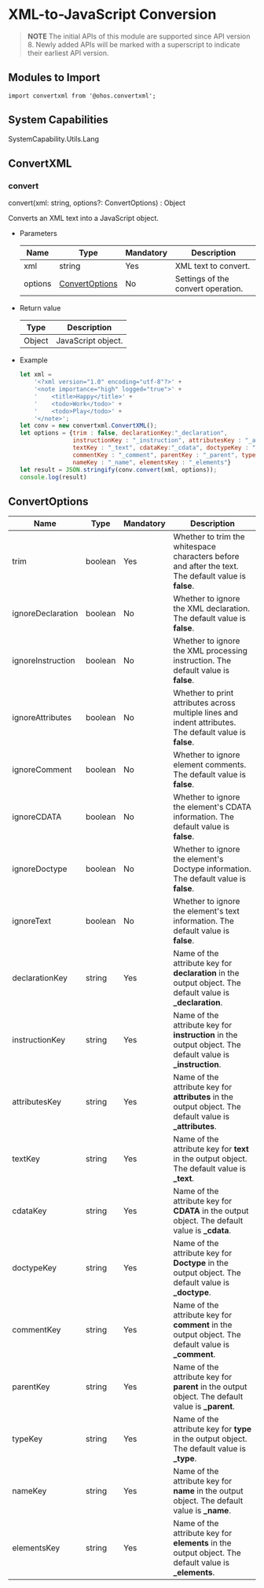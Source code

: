 # XML-to-JavaScript Conversion

> **NOTE**
> The initial APIs of this module are supported since API version 8. Newly added APIs will be marked with a superscript to indicate their earliest API version.


## Modules to Import

```
import convertxml from '@ohos.convertxml';
```

## System Capabilities

SystemCapability.Utils.Lang

## ConvertXML


### convert

convert(xml: string, options?: ConvertOptions) : Object

Converts an XML text into a JavaScript object.


- Parameters

  | Name| Type| Mandatory| Description|
  | ------- | --------------------------------- | ---- | ------------------ |
  | xml     | string                            | Yes| XML text to convert.|
  | options | [ConvertOptions](#convertoptions) | No| Settings of the convert operation.|

- Return value

  | Type| Description|
  | ------ | ---------------------------- |
  | Object | JavaScript object.|

- Example

  ```js
  let xml =
      '<?xml version="1.0" encoding="utf-8"?>' +
      '<note importance="high" logged="true">' +
      '    <title>Happy</title>' +
      '    <todo>Work</todo>' +
      '    <todo>Play</todo>' +
      '</note>';
  let conv = new convertxml.ConvertXML();
  let options = {trim : false, declarationKey:"_declaration",
                 instructionKey : "_instruction", attributesKey : "_attributes",
                 textKey : "_text", cdataKey:"_cdata", doctypeKey : "_doctype",
                 commentKey : "_comment", parentKey : "_parent", typeKey : "_type",
                 nameKey : "_name", elementsKey : "_elements"}
  let result = JSON.stringify(conv.convert(xml, options));
  console.log(result)
  ```


## ConvertOptions

| Name| Type| Mandatory| Description|
| ----------------- | -------- | ---- | ----------------------------------------------------------- |
| trim              | boolean  | Yes| Whether to trim the whitespace characters before and after the text. The default value is **false**.|
| ignoreDeclaration | boolean  | No| Whether to ignore the XML declaration. The default value is **false**.|
| ignoreInstruction | boolean  | No| Whether to ignore the XML processing instruction. The default value is **false**.|
| ignoreAttributes  | boolean  | No| Whether to print attributes across multiple lines and indent attributes. The default value is **false**.|
| ignoreComment     | boolean  | No| Whether to ignore element comments. The default value is **false**.|
| ignoreCDATA       | boolean  | No| Whether to ignore the element's CDATA information. The default value is **false**.|
| ignoreDoctype     | boolean  | No| Whether to ignore the element's Doctype information. The default value is **false**.|
| ignoreText        | boolean  | No| Whether to ignore the element's text information. The default value is **false**.|
| declarationKey    | string   | Yes| Name of the attribute key for **declaration** in the output object. The default value is **_declaration**.|
| instructionKey    | string   | Yes| Name of the attribute key for **instruction** in the output object. The default value is **_instruction**.|
| attributesKey     | string   | Yes| Name of the attribute key for **attributes** in the output object. The default value is **_attributes**.|
| textKey           | string   | Yes| Name of the attribute key for **text** in the output object. The default value is **_text**.|
| cdataKey          | string   | Yes| Name of the attribute key for **CDATA** in the output object. The default value is **_cdata**.|
| doctypeKey        | string   | Yes| Name of the attribute key for **Doctype** in the output object. The default value is **_doctype**.|
| commentKey        | string   | Yes| Name of the attribute key for **comment** in the output object. The default value is **_comment**.|
| parentKey         | string   | Yes| Name of the attribute key for **parent** in the output object. The default value is **_parent**.|
| typeKey           | string   | Yes| Name of the attribute key for **type** in the output object. The default value is **_type**.|
| nameKey           | string   | Yes| Name of the attribute key for **name** in the output object. The default value is **_name**.|
| elementsKey       | string   | Yes| Name of the attribute key for **elements** in the output object. The default value is **_elements**.|
